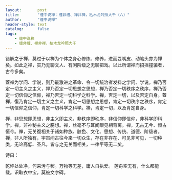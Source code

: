 ```yaml
---
layout:       post
title:        "缠中说禅：缠非缠、禅非禅，枯木龙吟照大千（六）"
author:       "缠中说禅"
header-style: text
catalog:      false
tags:
    - 缠中说禅
    - 缠非缠、禅非禅，枯木龙吟照大千
---
```


错解之于禅，莫过于以禅为个体之身心修炼、修养，进而耍嘴皮、动笔头亦为禅矣。如此之禅，实乃无聊文人、有闲阶级之无聊把戏。以此所谓禅而招摇撞骗者，古今多矣。

蓋禅为学问、学说，则乃最激进之革命、令一切统治者发抖之学问、学说。禅乃否定一切主义之主义，禅乃否定一切思想之思想，禅乃否定一切秩序之秩序，禅乃否定一切信仰之信仰，禅乃否定一切科学之科学。禅，否定一切，以及否定自身。蓋禅，復乃肯定一切主义之主义，肯定一切思想之思想，肯定一切秩序之秩序，肯定一切信仰之信仰，肯定一切科学之科学。禅，肯定一切，以及肯定自身。

禅，非思想即思想，非主义即主义，非秩序即秩序，非信仰即信仰，非科学即科学。禅，非神秘主义之臆想。禅，丝毫不与耳闻眼见相背离。禅，无古无今、恒古恒今。禅，无关復相关于诸如种族、肤色、文化、思想、传统、道德、阶级者。禅，非人所独有，宇宙间古往今来一切众生，存在非存在、可见非可见，一切种类，无论高低、圣凡，皆与之无关而相关，一律平等无二矣。

诗曰：

乾坤处处净，何来污与秽。万物等无差，庸人自执爱。
莲舟空无有，什么都能载。识取衣中宝，莫被文字碍。
